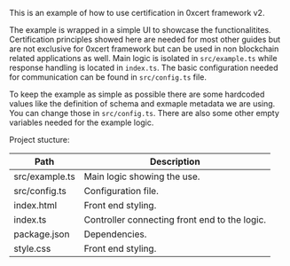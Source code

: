 This is an example of how to use certification in 0xcert framework v2.

The example is wrapped in a simple UI to showcase the functionalitites. Certification principles showed here are needed for most other guides but are not exclusive for 0xcert framework but can be used in non blockchain related applications as well.
Main logic is isolated in `src/example.ts` while response handling is located in `index.ts`. The basic configuration needed for communication can be found in `src/config.ts` file.

To keep the example as simple as possible there are some hardcoded values like the definition of schema and exmaple metadata we are using. You can change those in `src/config.ts`. There are also some other empty variables needed for the example logic.

Project stucture:

| Path           | Description                                   |
| -------------- | --------------------------------------------- |
| src/example.ts | Main logic showing the use.                   |
| src/config.ts  | Configuration file.                           |
| index.html     | Front end styling.                            |
| index.ts       | Controller connecting front end to the logic. |
| package.json   | Dependencies.                                 |
| style.css      | Front end styling.                            |
